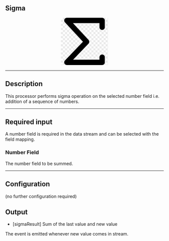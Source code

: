 <!--
  ~ Licensed to the Apache Software Foundation (ASF) under one or more
  ~ contributor license agreements.  See the NOTICE file distributed with
  ~ this work for additional information regarding copyright ownership.
  ~ The ASF licenses this file to You under the Apache License, Version 2.0
  ~ (the "License"); you may not use this file except in compliance with
  ~ the License.  You may obtain a copy of the License at
  ~
  ~    http://www.apache.org/licenses/LICENSE-2.0
  ~
  ~ Unless required by applicable law or agreed to in writing, software
  ~ distributed under the License is distributed on an "AS IS" BASIS,
  ~ WITHOUT WARRANTIES OR CONDITIONS OF ANY KIND, either express or implied.
  ~ See the License for the specific language governing permissions and
  ~ limitations under the License.
  ~
  -->

## Sigma

<p align="center">
    <img src="icon.png" width="150px;" class="pe-image-documentation"/>
</p>

***

## Description

This processor performs sigma operation on the selected number field i.e. addition of a sequence of numbers.

***

## Required input

A number field is required in the data stream and can be selected with the field mapping.

### Number Field

The number field to be summed.

***

## Configuration

(no further configuration required)

## Output

* [sigmaResult] Sum of the last value and new value

The event is emitted whenever new value comes in stream.